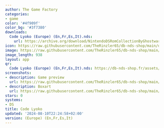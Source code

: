 ```yaml
---
author: The Game Factory
categories:
- game
color: '#4f909f'
color_bg: '#3f7380'
downloads:
  Code Lyoko (Europe) (En,Fr,Es,It).nds:
    url: https://archive.org/download/NintendoDSRomCollectionByGhostware/Code%20Lyoko%20%28Europe%29%20%28En%2CFr%2CEs%2CIt%29.nds
icon: https://raw.githubusercontent.com/TheRinzler65/db-nds-shop/main/docs/assets/images/icons/codelyoko.png
image: https://raw.githubusercontent.com/TheRinzler65/db-nds-shop/main/docs/assets/images/icons/codelyoko.png
image_length: 938
layout: app
qr:
  Code Lyoko (Europe) (En,Fr,Es,It).nds: https://db-nds-shop.fr/assets/images/qr/code-lyoko-europe-enfresit-nds.png
screenshots:
- description: Game preview
  url: https://raw.githubusercontent.com/TheRinzler65/db-nds-shop/main/docs/assets/images/screenshots/codelyoko/codelyoko.png
- description: Boxart
  url: https://raw.githubusercontent.com/TheRinzler65/db-nds-shop/main/docs/assets/images/boxart/Code%20Lyoko%20(Europe)%20(En%2CFr%2CEs%2CIt).nds.png
stars: 0
systems:
- DS
title: Code Lyoko
updated: '2024-08-10T22:24:58+02:00'
version: (Europe) (En,Fr,Es,It)
---
```

